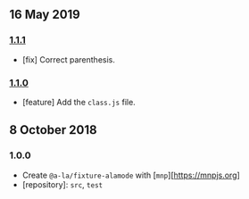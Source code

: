 ## 16 May 2019

### [1.1.1](https://github.com/a-la/fixture-alamode/compare/v1.1.0...v1.1.1)

- [fix] Correct parenthesis.

### [1.1.0](https://github.com/a-la/fixture-alamode/compare/v1.0.0...v1.1.0)

- [feature] Add the `class.js` file.

## 8 October 2018

### 1.0.0

- Create `@a-la/fixture-alamode` with [`mnp`][https://mnpjs.org]
- [repository]: `src`, `test`
